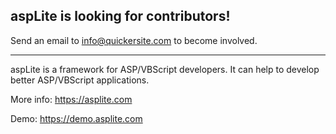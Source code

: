 ## aspLite is looking for contributors!
Send an email to info@quickersite.com to become involved.
<hr>
aspLite is a framework for ASP/VBScript developers. It can help to develop better ASP/VBScript applications. 

More info: https://asplite.com

Demo: https://demo.asplite.com

